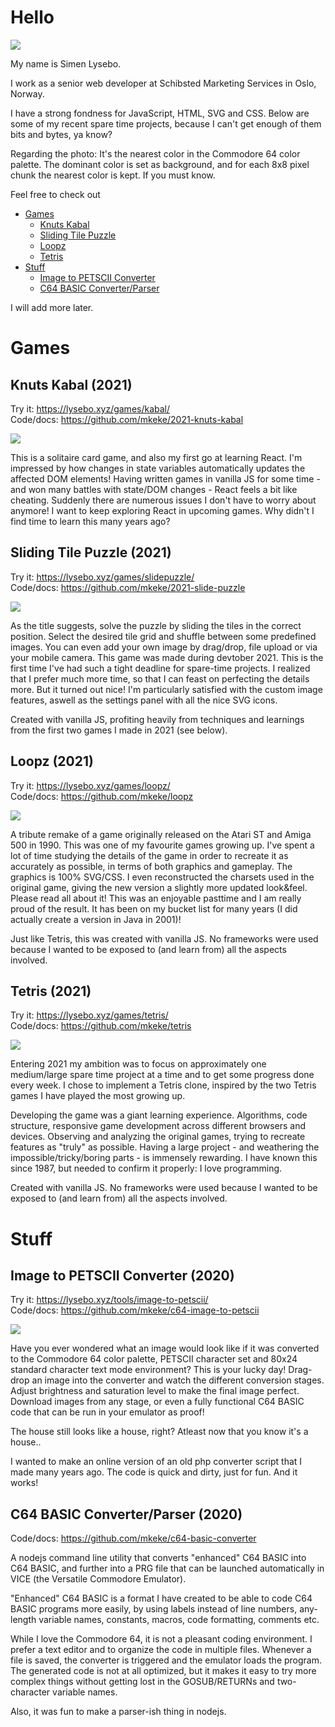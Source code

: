 # Hello

<img src="img/simen_8x8col.png" />

My name is Simen Lysebo.

I work as a senior web developer at Schibsted Marketing Services in Oslo, Norway.

I have a strong fondness for JavaScript, HTML, SVG and CSS.
Below are some of my recent spare time projects,
because I can't get enough of them bits and bytes, ya know?

Regarding the photo: It's the nearest color in the Commodore 64 color palette. The dominant color is set as background, and for each 8x8 pixel chunk the nearest color is kept. If you must know.

Feel free to check out  
- [Games](#games)
    - [Knuts Kabal](#knuts-kabal-2021)
    - [Sliding Tile Puzzle](#sliding-tile-puzzle-2021)
    - [Loopz](#loopz-2021)
    - [Tetris](#tetris-2021)
- [Stuff](#stuff)
    - [Image to PETSCII Converter](#image-to-petscii-converter-2020)
    - [C64 BASIC Converter/Parser](#c64-basic-converter-parser-2020)

I will add more later.

# Games

## Knuts Kabal (2021)

Try it: https://lysebo.xyz/games/kabal/  
Code/docs: https://github.com/mkeke/2021-knuts-kabal  

<img src="img/kabal.png" />

This is a solitaire card game, and also my first go at learning React.
I'm impressed by how changes in state variables automatically updates the affected DOM elements! Having written games in vanilla JS for some time - and won many battles with state/DOM changes - React feels a bit like cheating. Suddenly there are numerous issues I don't have to worry about anymore! I want to keep exploring React in upcoming games. Why didn't I find time to learn this many years ago?


## Sliding Tile Puzzle (2021)

Try it: https://lysebo.xyz/games/slidepuzzle/  
Code/docs: https://github.com/mkeke/2021-slide-puzzle  

<img src="img/slidepuzzle.png" />

As the title suggests, solve the puzzle by sliding the tiles in the correct position.
Select the desired tile grid and shuffle between some predefined images.
You can even add your own image by drag/drop, file upload or via your mobile camera.
This game was made during devtober 2021. This is the first time I've had such a tight deadline for spare-time projects. I realized that I prefer much more time, so that I can feast on perfecting the details more. But it turned out nice! I'm particularly satisfied with the custom image features, aswell as the settings panel with all the nice SVG icons.

Created with vanilla JS, profiting heavily from techniques and learnings from the first two games I made in 2021 (see below).



## Loopz (2021)

Try it: https://lysebo.xyz/games/loopz/  
Code/docs: https://github.com/mkeke/loopz  

<img src="img/loopz.png" />

A tribute remake of a game originally released on the Atari ST and Amiga 500 in 1990.
This was one of my favourite games growing up. I've spent a lot of time studying
the details of the game in order to recreate it as accurately as possible,
in terms of both graphics and gameplay. The graphics is 100% SVG/CSS.
I even reconstructed the charsets used in the original game, giving the new version
a slightly more updated look&feel.
Please read all about it! This was an enjoyable pasttime and I am really proud of the result. It has been on my bucket list for many years (I did actually create a version in Java in 2001)!

Just like Tetris, this was created with vanilla JS. No frameworks were used because I wanted to be exposed to (and learn from) all the aspects involved.


## Tetris (2021)

Try it: https://lysebo.xyz/games/tetris/  
Code/docs: https://github.com/mkeke/tetris  

<img src="img/tetris.png" />

Entering 2021 my ambition was to focus on approximately one medium/large spare
time project at a time and to get some progress done every week. I chose to
implement a Tetris clone, inspired by the two Tetris games I have played the
most growing up.

Developing the game was a giant learning experience. Algorithms, code structure,
responsive game development across different browsers and devices. Observing and
analyzing the original games, trying to recreate features as "truly" as possible.
Having a large project - and weathering the impossible/tricky/boring parts - is
immensely rewarding. I have known this since 1987, but needed to confirm it
properly: I love programming.
 
Created with vanilla JS. No frameworks were used because I wanted to be exposed to (and learn from) all the aspects involved.  

# Stuff

## Image to PETSCII Converter (2020)

Try it: https://lysebo.xyz/tools/image-to-petscii/  
Code/docs: https://github.com/mkeke/c64-image-to-petscii  

<img src="img/petscii.png" />

Have you ever wondered what an image would look like if it was converted to the Commodore 64 color palette, PETSCII character set and 80x24 standard character text mode environment? This is your lucky day! Drag-drop an image into the converter and watch the different conversion stages. Adjust brightness and saturation level to make the final image perfect. Download images from any stage, or even a fully functional C64 BASIC code that can be run in your emulator as proof!

The house still looks like a house, right? Atleast now that you know it's a house..

I wanted to make an online version of an old php converter script that I made many years ago. The code is quick and dirty, just for fun. And it works!

## C64 BASIC Converter/Parser (2020)

Code/docs: https://github.com/mkeke/c64-basic-converter  

A nodejs command line utility that converts "enhanced" C64 BASIC into C64 BASIC, and
further into a PRG file that can be launched automatically in VICE (the Versatile Commodore Emulator).

"Enhanced" C64 BASIC is a format I have created to be able to code C64 BASIC programs more easily, by using labels instead of line numbers, any-length variable names, constants, macros, code formatting, comments etc.

While I love the Commodore 64, it is not a pleasant coding environment. I prefer a text editor and to organize the code in multiple files. Whenever a file is saved, the converter is triggered and the emulator loads the program. The generated code is not at all optimized, but it makes it easy to try more complex things without getting lost in the GOSUB/RETURNs and two-character variable names.

Also, it was fun to make a parser-ish thing in nodejs.
